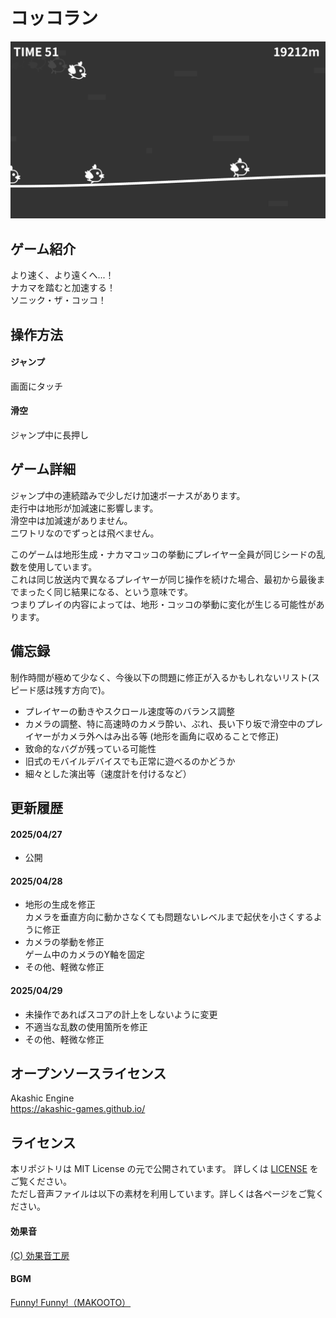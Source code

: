 # コッコラン
![screenshot](screenshot.png)
## ゲーム紹介
より速く、より遠くへ...！  
ナカマを踏むと加速する！  
ソニック・ザ・コッコ！  

## 操作方法
#### ジャンプ  
  画面にタッチ
#### 滑空  
  ジャンプ中に長押し

## ゲーム詳細
ジャンプ中の連続踏みで少しだけ加速ボーナスがあります。  
走行中は地形が加減速に影響します。  
滑空中は加減速がありません。  
ニワトリなのでずっとは飛べません。  
  
このゲームは地形生成・ナカマコッコの挙動にプレイヤー全員が同じシードの乱数を使用しています。  
これは同じ放送内で異なるプレイヤーが同じ操作を続けた場合、最初から最後までまったく同じ結果になる、という意味です。  
つまりプレイの内容によっては、地形・コッコの挙動に変化が生じる可能性があります。  

## 備忘録
制作時間が極めて少なく、今後以下の問題に修正が入るかもしれないリスト(スピード感は残す方向で)。
- プレイヤーの動きやスクロール速度等のバランス調整
- カメラの調整、特に高速時のカメラ酔い、ぶれ、長い下り坂で滑空中のプレイヤーがカメラ外へはみ出る等 (地形を画角に収めることで修正)
- 致命的なバグが残っている可能性
- 旧式のモバイルデバイスでも正常に遊べるのかどうか
- 細々とした演出等（速度計を付けるなど）

## 更新履歴
#### 2025/04/27
- 公開
#### 2025/04/28
- 地形の生成を修正  
カメラを垂直方向に動かさなくても問題ないレベルまで起伏を小さくするように修正
- カメラの挙動を修正  
ゲーム中のカメラのY軸を固定
- その他、軽微な修正
#### 2025/04/29
- 未操作であればスコアの計上をしないように変更
- 不適当な乱数の使用箇所を修正
- その他、軽微な修正

## オープンソースライセンス
Akashic Engine  
https://akashic-games.github.io/  

## ライセンス
本リポジトリは MIT License の元で公開されています。 詳しくは [LICENSE](/LICENSE) をご覧ください。  
ただし音声ファイルは以下の素材を利用しています。詳しくは各ページをご覧ください。  

#### 効果音
[(C) 効果音工房](https://umipla.com/%E5%88%A9%E7%94%A8%E8%A6%8F%E7%B4%84)

#### BGM
[Funny! Funny!（MAKOOTO）](https://commons.nicovideo.jp/works/nc182381)
